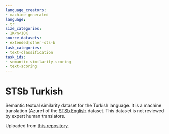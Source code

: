 ```yaml
---
language_creators:
- machine-generated
language:
- tr
size_categories:
- 1K<n<10K
source_datasets:
- extended|other-sts-b
task_categories:
- text-classification
task_ids:
- semantic-similarity-scoring
- text-scoring
---
```


# STSb Turkish

Semantic textual similarity dataset for the Turkish language. It is a machine translation (Azure) of the [STSb English](http://ixa2.si.ehu.eus/stswiki/index.php/STSbenchmark) dataset. This dataset is not reviewed by expert human translators.

Uploaded from [this repository](https://github.com/emrecncelik/sts-benchmark-tr). 